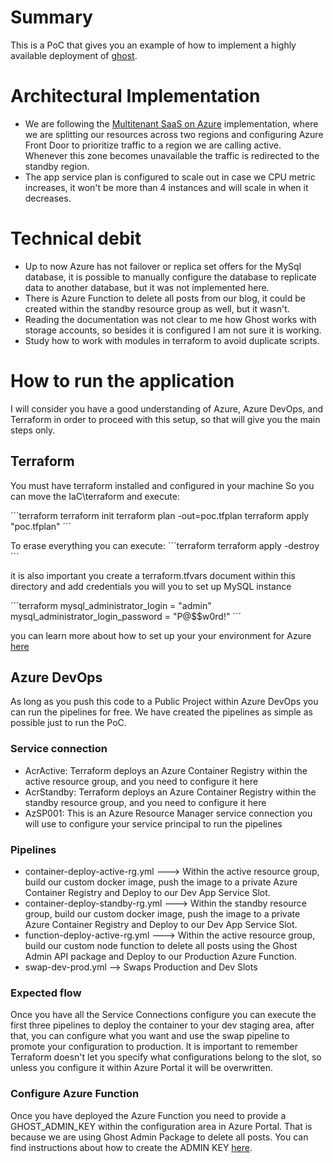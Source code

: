 # Summary
This is a PoC that gives you an example of how to implement a highly available deployment of [ghost](https://ghost.org/docs/).

# Architectural Implementation
- We are following the [Multitenant SaaS on Azure](https://docs.microsoft.com/en-us/azure/architecture/example-scenario/multi-saas/multitenant-saas) implementation, where we are splitting our resources across two regions and configuring Azure Front Door to prioritize traffic to a region we are calling active. Whenever this zone becomes unavailable the traffic is redirected to the standby region.
- The app service plan is configured to scale out in case we CPU metric increases, it won't be more than 4 instances and will scale in when it decreases.

# Technical debit
- Up to now Azure has not failover or replica set offers for the MySql database, it is possible to manually configure the database to replicate data to another database, but it was not implemented here.
- There is Azure Function to delete all posts from our blog, it could be created within the standby resource group as well, but it wasn't.
- Reading the documentation was not clear to me how Ghost works with storage accounts, so besides it is configured I am not sure it is working.
- Study how to work with modules in terraform to avoid duplicate scripts.

# How to run the application
I will consider you have a good understanding of Azure, Azure DevOps, and Terraform in order to proceed with this setup, so that will give you the main steps only.

## Terraform
You must have terraform installed and configured in your machine
So you can move the IaC\terraform and execute:

´´´terraform
terraform init
terraform plan -out=poc.tfplan
terraform apply "poc.tfplan"
´´´

To erase everything you can execute:
´´´terraform
terraform apply -destroy
´´´

it is also important you create a terraform.tfvars document within this directory and add credentials you will you to set up MySQL instance

´´´terraform
mysql_administrator_login = "admin"
mysql_administrator_login_password = "P@$$w0rd!"
´´´

you can learn more about how to set up your your environment for Azure [here](https://registry.terraform.io/providers/hashicorp/azurerm/latest/docs/guides/service_principal_client_certificate)

## Azure DevOps
As long as you push this code to a Public Project within Azure DevOps you can run the pipelines for free.
We have created the pipelines as simple as possible just to run the PoC.

### Service connection
- AcrActive: Terraform deploys an Azure Container Registry within the active resource group, and you need to configure it here
- AcrStandby: Terraform deploys an Azure Container Registry within the standby resource group, and you need to configure it here
- AzSP001: This is an Azure Resource Manager service connection you will use to configure your service principal to run the pipelines

### Pipelines
- container-deploy-active-rg.yml ---> Within the active resource group, build our custom docker image, push the image to a private Azure Container Registry and Deploy to our Dev App Service Slot.
- container-deploy-standby-rg.yml ---> Within the standby resource group, build our custom docker image, push the image to a private Azure Container Registry and Deploy to our Dev App Service Slot.
- function-deploy-active-rg.yml ---> Within the active resource group, build our custom node function to delete all posts using the Ghost Admin API package and Deploy to our Production Azure Function.
- swap-dev-prod.yml --> Swaps Production and Dev Slots

### Expected flow
Once you have all the Service Connections configure you can execute the first three pipelines to deploy the container to your dev staging area, after that, you can configure what you want and use the swap pipeline to promote your configuration to production. It is important to remember Terraform doesn't let you specify what configurations belong to the slot, so unless you configure it within Azure Portal it will be overwritten.

### Configure Azure Function
Once you have deployed the Azure Function you need to provide a GHOST_ADMIN_KEY within the configuration area in Azure Portal. That is because we are using Ghost Admin Package to delete all posts. You can find instructions about how to create the ADMIN KEY [here](https://ghost.org/docs/admin-api/#token-authentication).
